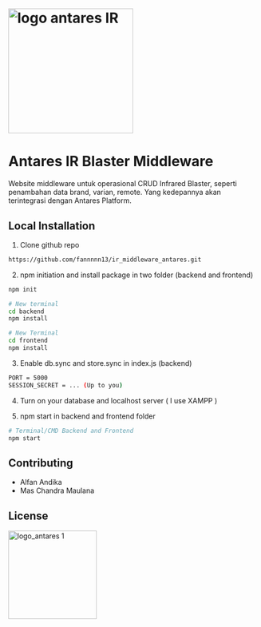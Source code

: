 # <img width="250" alt="logo antares IR" src="https://github.com/user-attachments/assets/55c01a9b-74ce-470b-a999-8759d6ee1b23">
# Antares IR Blaster Middleware

Website middleware untuk operasional CRUD Infrared Blaster, seperti penambahan data brand, varian, remote. Yang kedepannya akan terintegrasi dengan Antares Platform.

## Local Installation

1. Clone github repo

```bash
https://github.com/fannnnn13/ir_middleware_antares.git
```

2. npm initiation and install package in two folder (backend and frontend)
```bash
npm init

# New terminal
cd backend
npm install

# New Terminal
cd frontend
npm install
```
3. Enable db.sync and store.sync in index.js (backend)
```bash
PORT = 5000
SESSION_SECRET = ... (Up to you)
```

4. Turn on your database and localhost server ( I use XAMPP )

5. npm start in backend and frontend folder
```bash
# Terminal/CMD Backend and Frontend
npm start
```

## Contributing

- Alfan Andika
- Mas Chandra Maulana


## License
<img width="177" alt="logo_antares 1" src="https://github.com/user-attachments/assets/bd1119af-dd50-46b1-b454-75b94d882741">


